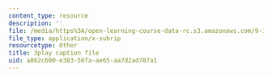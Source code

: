 ```yaml
---
content_type: resource
description: ''
file: /media/https%3A/open-learning-course-data-rc.s3.amazonaws.com/9-13-the-human-brain-spring-2019/a862c600e38356faae65aa7d2ad787a1_vFZY--lgmHs.vtt
file_type: application/x-subrip
resourcetype: Other
title: 3play caption file
uid: a862c600-e383-56fa-ae65-aa7d2ad787a1
---
```

